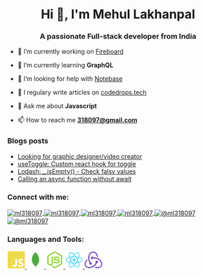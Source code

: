 <h1 align="center">Hi 👋, I'm Mehul Lakhanpal</h1>
<h3 align="center">A passionate Full-stack developer from India</h3>

[//]: <> (Count the number of visitors)
[//]: <> (<p align="left"> <img src="https://komarev.com/ghpvc/?username=318097" alt="318097" /> </p>)

- 🔭 I’m currently working on [Fireboard](https://www.fireboardapp.com)

- 🌱 I’m currently learning **GraphQL**

- 🤝 I’m looking for help with [Notebase](https://github.com/318097/notebase)

- 📝 I regulary write articles on [codedrops.tech](https://www.codedrops.tech)

- 💬 Ask me about **Javascript**

- 📫 How to reach me **318097@gmail.com**

### Blogs posts
<!-- BLOG-POST-LIST:START -->
- [Looking for graphic designer/video creator](https://dev.to/318097/looking-for-graphic-designer-video-creator-58la)
- [useToggle: Custom react hook for toggle](https://dev.to/318097/usetoggle-custom-react-hook-for-toggle-3g7)
- [Lodash: _.isEmpty&lpar;&rpar; - Check falsy values](https://dev.to/318097/lodash--isempty-check-falsy-values-3d2a)
- [Calling an async function without await](https://dev.to/318097/calling-an-async-function-without-await-47cn)
<!-- BLOG-POST-LIST:END -->

<p align="left">
  <h3 align="left">Connect with me:</h3>

  <a href="https://dev.to/ml318097" target="blank">
    <img align="center" src="https://cdn.jsdelivr.net/npm/simple-icons@3.0.1/icons/dev-dot-to.svg" alt="ml318097" height="30" width="40" />
    </a>
  <a href="https://twitter.com/ml318097" target="blank">
    <img align="center" src="https://cdn.jsdelivr.net/npm/simple-icons@3.0.1/icons/twitter.svg" alt="ml318097" height="30" width="40" />
  </a>
  <a href="https://linkedin.com/in/ml318097" target="blank">
    <img align="center" src="https://cdn.jsdelivr.net/npm/simple-icons@3.0.1/icons/linkedin.svg" alt="ml318097" height="30" width="40" />
  </a>
  <a href="https://fb.com/ml318097" target="blank">
    <img align="center" src="https://cdn.jsdelivr.net/npm/simple-icons@3.0.1/icons/facebook.svg" alt="ml318097" height="30" width="40" />
  </a>
  <a href="https://medium.com/@ml318097" target="blank">
    <img align="center" src="https://cdn.jsdelivr.net/npm/simple-icons@3.0.1/icons/medium.svg" alt="@ml318097" height="30" width="40" />
  </a>
  <a href="https://www.hackerearth.com/@ml318097" target="blank">
    <img align="center" src="https://cdn.jsdelivr.net/npm/simple-icons@3.0.1/icons/hackerearth.svg" alt="@ml318097" height="30" width="40" />
  </a>
</p>

<h3 align="left">Languages and Tools:</h3>
<p align="left"> 
  <a href="https://developer.mozilla.org/en-US/docs/Web/JavaScript" target="_blank"> 
    <img src="https://github.com/devicons/devicon/blob/master/icons/javascript/javascript-plain.svg" alt="javascript" width="40" height="40"/> 
  </a> 
  <a href="https://www.mongodb.com/" target="_blank"> 
    <img src="https://github.com/devicons/devicon/blob/master/icons/mongodb/mongodb-plain.svg" alt="mongodb" width="40" height="40"/> 
  </a> 
  <a href="https://nodejs.org" target="_blank"> 
    <img src="https://github.com/devicons/devicon/blob/master/icons/nodejs/nodejs-plain.svg" alt="nodejs" width="40" height="40"/> 
  </a> 
  <a href="https://reactjs.org/" target="_blank"> 
    <img src="https://github.com/devicons/devicon/blob/master/icons/react/react-original.svg" alt="react" width="40" height="40"/> 
  </a> 
  <a href="https://redux.js.org" target="_blank"> 
    <img src="https://github.com/devicons/devicon/blob/master/icons/redux/redux-original.svg" alt="redux" width="40" height="40"/> 
  </a>
 </p>
